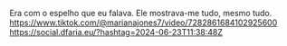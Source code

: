Era com o espelho que eu falava. Ele mostrava-me tudo, mesmo tudo. https://www.tiktok.com/@marianajones7/video/7282861684102925600 https://social.dfaria.eu/?hashtag=2024-06-23T11:38:48Z
